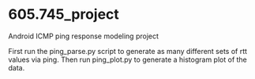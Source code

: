 # 605.745_project
Android ICMP ping response modeling project

First run the ping_parse.py script to generate as many different sets of rtt values via ping.
Then run ping_plot.py to generate a histogram plot of the data.
